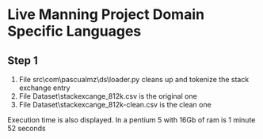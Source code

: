 # Live Manning Project Domain Specific Languages

## Step 1
1. File src\com\pascualmz\ds\loader.py cleans up and tokenize the stack exchange entry
2. File Dataset\stackexcange_812k.csv is the original one
3. File Dataset\stackexcange_812k-clean.csv is the clean one

Execution time is also displayed. In a pentium 5 with 16Gb of ram is 1 minute 52 seconds 
